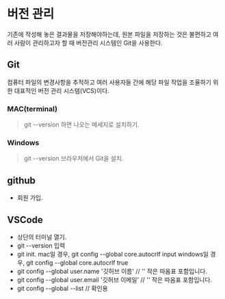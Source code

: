 # 버전 관리

기존에 작성해 놓은 결과물을 저장해야하는데, 원본 파일을 저장하는 것은 불편하고 여러 사람이 관리하고자 할 때 버전관리 시스템인 Git을 사용한다.


## Git
컴퓨터 파일의 변경사항을 추적하고 여러 사용자들 간에 해당 파일 작업을 조율하기 위한 대표적인 버전 관리 시스템(VCS)이다.


### MAC(terminal)
> git --version
하면 나오는 메세지로 설치하기.

### Windows
> git --version
브라우저에서 Git을 설치.

## github
- 회원 가입.

## VSCode

- 상단의 터미널 열기.
- git --version 입력
- git init.
mac일 경우, git config --global core.autocrlf input
windows일 경우, git config --global core.autocrlf true
- git config --global user.name '깃허브 이름' // '' 작은 따옴표 포함입니다.
- git config --global user.email '깃허브 이메일' // '' 작은 따옴표 포함입니다.
- git config --global --list // 확인용